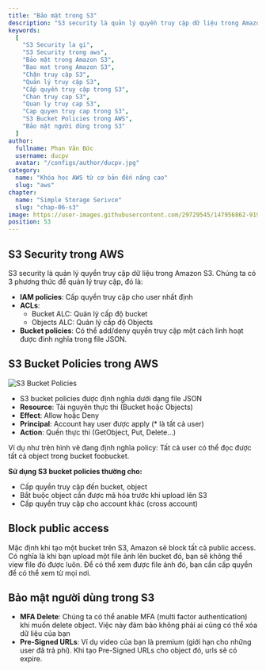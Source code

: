 ```yaml
---
title: "Bảo mật trong S3"
description: "S3 security là quản lý quyền truy cập dữ liệu trong Amazon S3. S3 là dịch vụ lưu trữ đối tượng duy nhất cho phép bạn chặn quyền truy cập công cộng vào tất cả đối tượng trong bộ chứa hoặc ở cấp tài khoản bằng tính năng Chặn quyền truy cập công cộng S3."
keywords:
  [
    "S3 Security la gi",
    "S3 Security trong aws",
    "Bảo mật trong Amazon S3",
    "Bao mat trong Amazon S3",
    "Chặn truy cập S3",
    "Quản lý truy cập S3",
    "Cấp quyền truy cập trong S3",
    "Chan truy cap S3",
    "Quan ly truy cap S3",
    "Cap quyen truy cap trong S3",
    "S3 Bucket Policies trong AWS",
    "Bảo mật người dùng trong S3"
  ]
author:
  fullname: Phan Văn Đức
  username: ducpv
  avatar: "/configs/author/ducpv.jpg"
category:
  name: "Khóa học AWS từ cơ bản đến nâng cao"
  slug: "aws"
chapter:
  name: "Simple Storage Serivce"
  slug: "chap-06-s3"
image: https://user-images.githubusercontent.com/29729545/147956862-919f469d-1203-4478-a698-ae6bd5790ebb.png
position: 53
---
```


## S3 Security trong AWS

S3 security là quản lý quyền truy cập dữ liệu trong Amazon S3. Chúng ta có 3 phương thức để quản lý truy cập, đó là:

- **IAM policies**: Cấp quyền truy cập cho user nhất định
- **ACLs**:
  - Bucket ALC: Quản lý cấp độ bucket
  - Objects ALC: Quản lý cấp độ Objects
- **Bucket policies**: Có thể add/deny quyền truy cập một cách linh hoạt được đinh nghĩa trong file JSON.

## S3 Bucket Policies trong AWS

![S3 Bucket Policies](https://user-images.githubusercontent.com/29729545/147956862-919f469d-1203-4478-a698-ae6bd5790ebb.png)

- S3 bucket policies được định nghĩa dưới dạng file JSON
- **Resource**: Tài nguyên thực thi (Bucket hoặc Objects)
- **Effect**: Allow hoặc Deny
- **Principal**: Account hay user được apply (\* là tất cả user)
- **Action**: Quền thực thi (GetObject, Put, Delete...)

Ví dụ như trên hình vẽ đang định nghĩa policy: Tất cả user có thể đọc được tất cả object trong bucket foobucket.

**Sử dụng S3 bucket policies thường cho:**

- Cấp quyền truy cập đến bucket, object
- Bắt buộc object cần được mã hóa trước khi upload lên S3
- Cấp quyền truy cập cho account khác (cross account)

## Block public access

Mặc định khi tạo một bucket trên S3, Amazon sẽ block tất cả public access. Có nghĩa là khi bạn upload một file ảnh lên bucket đó, bạn sẽ không thể view file đó được luôn. Để có thể xem được file ảnh đó, bạn cần cấp quyền để có thể xem từ mọi nơi.

## Bảo mật người dùng trong S3

- **MFA Delete**: Chúng ta có thể anable MFA (multi factor authentication) khi muốn delete object. Việc này đảm bảo không phải ai cũng có thể xóa dữ liệu của bạn
- **Pre-Signed URLs**: Ví dụ video của bạn là premium (giới hạn cho những user đã trả phí). Khi tạo Pre-Signed URLs cho object đó, urls sẽ có expire.
